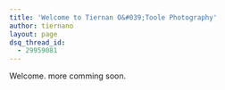```yaml
---
title: 'Welcome to Tiernan O&#039;Toole Photography'
author: tiernano
layout: page
dsq_thread_id:
  - 29959081
---
```

Welcome. more comming soon.